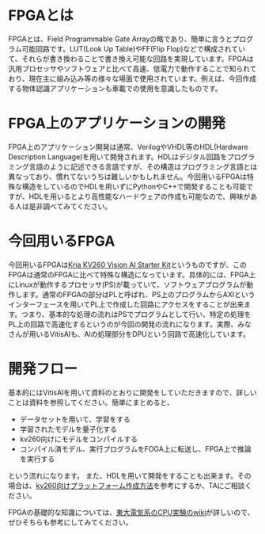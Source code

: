 # FPGAとは

FPGAとは、Field Programmable Gate Arrayの略であり、簡単に言うとプログラム可能回路です。LUT(Look Up Table)やFF(Flip Flop)などで構成されていて、それらが書き換わることで書き換え可能な回路を実現しています。FPGAは汎用プロセッサやソフトウェアと比べて高速、低電力で動作することで知られており、現在主に組み込み等の様々な場面で使用されています。例えば、今回作成する物体認識アプリケーションも車載での使用を意識したものです。

# FPGA上のアプリケーションの開発

FPGA上のアプリケーション開発は通常、VerilogやVHDL等のHDL(Hardware Description Language)を用いて開発されます。HDLはデジタル回路をプログラミング言語のように記述できる言語ですが、その構造はプログラミング言語とは異なっており、慣れてないうちは難しいかもしれません。今回用いるFPGAは特殊な構造をしているのでHDLを用いずにPythonやC++で開発することも可能ですが、HDLを用いるとより高性能なハードウェアの作成も可能なので、興味がある人は是非調べてみてください。

# 今回用いるFPGA

今回用いるFPGAは[Kria KV260 Vision AI Starter Kit](https://japan.xilinx.com/products/som/kria/kv260-vision-starter-kit.html)というものですが、このFPGAは通常のFPGAに比べて特殊な構造になっています。具体的には、FPGA上にLinuxが動作するプロセッサ(PS)が載っていて、ソフトウェアプログラムが動作します。通常のFPGAの部分はPLと呼ばれ、PS上のプログラムからAXIというインターフェースを用いてPL上で作成した回路にアクセスをすることが出来ます。つまり、基本的な処理の流れはPSでプログラムとして行い、特定の処理をPL上の回路で高速化するというのが今回の開発の流れになります。実際、みなさんが用いるVitisAIも、AIの処理部分をDPUという回路で高速化しています。

# 開発フロー

基本的にはVitisAIを用いて資料のとおりに開発をしていただきますので、詳しいことは資料を参照してください。簡単にまとめると、
- データセットを用いて、学習をする
- 学習されたモデルを量子化する
- kv260向けにモデルをコンパイルする
- コンパイル済モデル、実行プログラムをFOGA上に転送し、FPGA上で推論を実行する

という流れになります。 また、HDLを用いて開発をすることも出来ます。その場合は、[kv260向けプラットフォーム作成方法](https://github.com/yutyan0119/utokyo-chipathon2023/wiki/kv260%E5%90%91%E3%81%91%E3%83%97%E3%83%A9%E3%83%83%E3%83%88%E3%83%95%E3%82%A9%E3%83%BC%E3%83%A0%E3%81%AE%E4%BD%9C%E6%88%90%E6%96%B9%E6%B3%95)を参考にするか、TAにご相談ください。

FPGAの基礎的な知識については、[東大電気系のCPU実験のwiki](https://exp.mtl.t.u-tokyo.ac.jp/2022/b3exp/-/wikis/aboutFPGA)が詳しいので、ぜひそちらも参考にしてみてください。